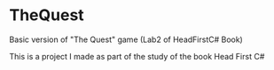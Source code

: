# TheQuest
Basic version of "The Quest" game (Lab2 of HeadFirstC# Book)

This is a project I made as part of the study of the book Head First C#
